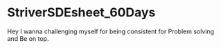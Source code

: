 # StriverSDEsheet_60Days
Hey I wanna challenging myself for being consistent for Problem solving and Be on top.
